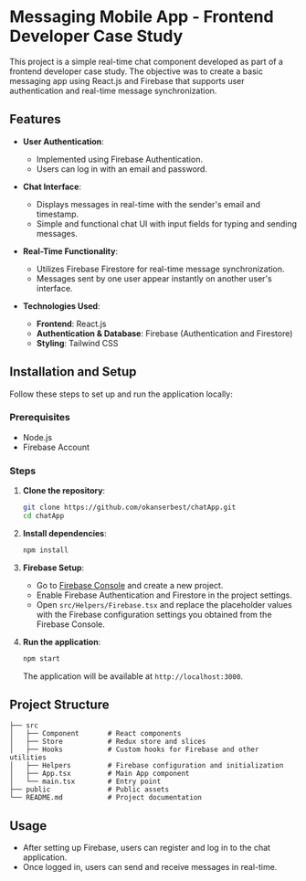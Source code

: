 
# Messaging Mobile App - Frontend Developer Case Study

This project is a simple real-time chat component developed as part of a frontend developer case study. The objective was to create a basic messaging app using React.js and Firebase that supports user authentication and real-time message synchronization.

## Features

- **User Authentication**: 
  - Implemented using Firebase Authentication.
  - Users can log in with an email and password.

- **Chat Interface**:
  - Displays messages in real-time with the sender's email and timestamp.
  - Simple and functional chat UI with input fields for typing and sending messages.

- **Real-Time Functionality**:
  - Utilizes Firebase Firestore for real-time message synchronization.
  - Messages sent by one user appear instantly on another user's interface.

- **Technologies Used**:
  - **Frontend**: React.js
  - **Authentication & Database**: Firebase (Authentication and Firestore)
  - **Styling**: Tailwind CSS

## Installation and Setup

Follow these steps to set up and run the application locally:

### Prerequisites

- Node.js
- Firebase Account

### Steps

1. **Clone the repository**:

   ```bash
   git clone https://github.com/okanserbest/chatApp.git
   cd chatApp
   ```

2. **Install dependencies**:

   ```bash
   npm install
   ```

3. **Firebase Setup**:

   - Go to [Firebase Console](https://console.firebase.google.com/) and create a new project.
   - Enable Firebase Authentication and Firestore in the project settings.
   - Open `src/Helpers/Firebase.tsx` and replace the placeholder values with the Firebase configuration settings you obtained from the Firebase Console.

4. **Run the application**:

   ```bash
   npm start
   ```

   The application will be available at `http://localhost:3000`.

## Project Structure

```
├── src
│   ├── Component       # React components
│   ├── Store           # Redux store and slices
│   ├── Hooks           # Custom hooks for Firebase and other utilities
│   ├── Helpers         # Firebase configuration and initialization
│   ├── App.tsx         # Main App component
│   └── main.tsx        # Entry point
├── public              # Public assets
└── README.md           # Project documentation
```

## Usage

- After setting up Firebase, users can register and log in to the chat application.
- Once logged in, users can send and receive messages in real-time.

